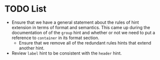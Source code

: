# TODO List

- Ensure that we have a general statement about the rules of hint extension in terms of format and semantics. This came up during the documentation of of the `group` hint and whether or not we need to put a reference to `container` in its format section.
  - Ensure that we remove all of the redundant rules hints that extend another hint.
- Review `label` hint to be consistent with the `header` hint.
